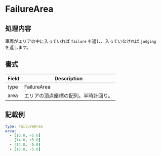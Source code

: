 # FailureArea

## 処理内容

車両がエリアの中に入っていれば `failure` を返し、入っていなければ `judging` を返します。

## 書式

| Field | Description                          |
| ----- | ------------------------------------ |
| type  | FailureArea                          |
| area  | エリアの頂点座標の配列。半時計回り。 |

## 記載例

```yaml
type: FailureArea
area:
  - [16.0, +5.0]
  - [14.0, +5.0]
  - [14.0, -5.0]
  - [16.0, -5.0]
```
